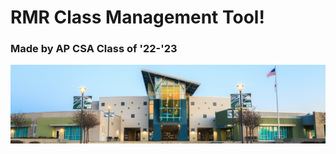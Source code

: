 <html>
    <body>
        <h1 class="text-center m-5 text-primary"> RMR Class Management Tool! </h1>
                <h3 class="text-center m-5 text-primary"> Made by AP CSA Class of '22-'23</h3>
        <div class="text-center mx-5 mb-5">
            <img src="assets/images/dnhs.jpg" class="img-fluid">
        </div>
    </body>
</html>
